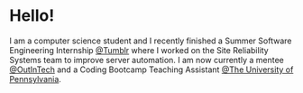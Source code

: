# Hello!

I am a computer science student and I recently finished a Summer Software Engineering Internship [@Tumblr](https://tumblr.com/) where I worked on the Site Reliability Systems team to improve server automation. I am now currently a mentee [@OutInTech](https://outintech.com) and a Coding Bootcamp Teaching Assistant [@The University of Pennsylvania](https://bootcamp.sas.upenn.edu/).